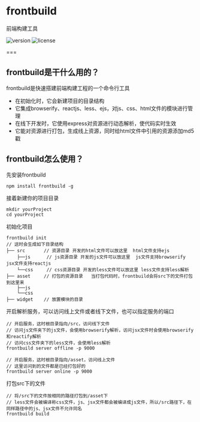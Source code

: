 # frontbuild
前端构建工具

  ![version](https://img.shields.io/github/release/qubyte/rubidium.svg)  ![license](https://img.shields.io/cocoapods/l/AFNetworking.svg) 

===

## frontbuild是干什么用的？
frontbuild是快速搭建前端构建工程的一个命令行工具
* 在初始化时，它会新建项目的目录结构
* 它集成browserify、reactjs、less、ejs，对js、css、html文件的模块进行管理
* 在线下开发时，它使用express对资源进行动态解析，使代码实时生效
* 它能对资源进行打包，生成线上资源，同时给html文件中引用的资源添加md5戳


## frontbuild怎么使用？
先安装frontbuild
```
npm install frontbuild -g
```
接着新建你的项目目录
```
mkdir yourProject
cd yourProject
```
初始化项目
```
frontbuild init
// 这时会生成如下目录结构
├── src       // 资源目录 开发的html文件可以放这里  html文件支持ejs
    ├──js      // js资源目录 开发的js文件可以放这里  js文件支持browserify jsx文件支持reactjs
    └──css     // css资源目录 开发的less文件可以放这里 less文件支持less解析
├── asset     // 打包的资源目录   当打包代码时，frontbuild会将src下的文件打包到这里来
    ├──js      
    └──css
├── widget    // 放置模块的目录

```
开启解析服务，可以访问线上文件或者线下文件，也可以指定服务的端口
```
// 开启服务，这时根目录指向/src，访问线下文件
// 访问js文件夹下的js文件，会使用browserify解析，访问jsx文件时会使用browserify和reactify解析
// 访问css文件夹下的less文件，会使用less解析
frontbuild server offline -p 9000

// 开启服务，这时根目录指向/asset，访问线上文件
// 这里访问到的文件都是已经打包好的
frontbuild server online -p 9000

```

打包src下的文件

```
// 将/src下的文件按相同的路径打包到/asset下
// less文件会被编译称css文件，js、jsx文件都会被编译成js文件，所以/src路径下，在同样路径中的js、jsx文件不允许同名
frontbuild build
```

